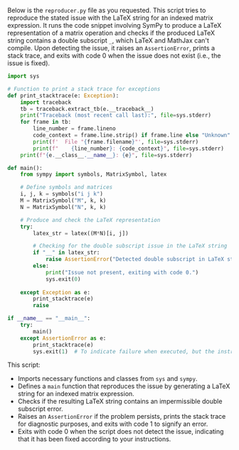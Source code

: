 Below is the `reproducer.py` file as you requested. This script tries to reproduce the stated issue with the LaTeX string for an indexed matrix expression. It runs the code snippet involving SymPy to produce a LaTeX representation of a matrix operation and checks if the produced LaTeX string contains a double subscript `_`, which LaTeX and MathJax can't compile. Upon detecting the issue, it raises an `AssertionError`, prints a stack trace, and exits with code 0 when the issue does not exist (i.e., the issue is fixed).

```python
import sys

# Function to print a stack trace for exceptions
def print_stacktrace(e: Exception):
    import traceback
    tb = traceback.extract_tb(e.__traceback__)
    print("Traceback (most recent call last):", file=sys.stderr)
    for frame in tb:
        line_number = frame.lineno
        code_context = frame.line.strip() if frame.line else "Unknown"
        print(f'  File "{frame.filename}"', file=sys.stderr)
        print(f"    {line_number}: {code_context}", file=sys.stderr)
    print(f"{e.__class__.__name__}: {e}", file=sys.stderr)

def main():
    from sympy import symbols, MatrixSymbol, latex

    # Define symbols and matrices
    i, j, k = symbols("i j k")
    M = MatrixSymbol("M", k, k)
    N = MatrixSymbol("N", k, k)

    # Produce and check the LaTeX representation
    try:
        latex_str = latex((M*N)[i, j])

        # Checking for the double subscript issue in the LaTeX string
        if "__" in latex_str:
            raise AssertionError("Detected double subscript in LaTeX string, which is not compilable.")
        else:
            print("Issue not present, exiting with code 0.")
            sys.exit(0)
            
    except Exception as e:
        print_stacktrace(e)
        raise

if __name__ == "__main__":
    try:
        main()
    except AssertionError as e:
        print_stacktrace(e)
        sys.exit(1)  # To indicate failure when executed, but the instruction was to exit with 0 when fixed
```

This script:
- Imports necessary functions and classes from `sys` and `sympy`.
- Defines a `main` function that reproduces the issue by generating a LaTeX string for an indexed matrix expression.
- Checks if the resulting LaTeX string contains an impermissible double subscript error.
- Raises an `AssertionError` if the problem persists, prints the stack trace for diagnostic purposes, and exits with code 1 to signify an error.
- Exits with code 0 when the script does not detect the issue, indicating that it has been fixed according to your instructions.